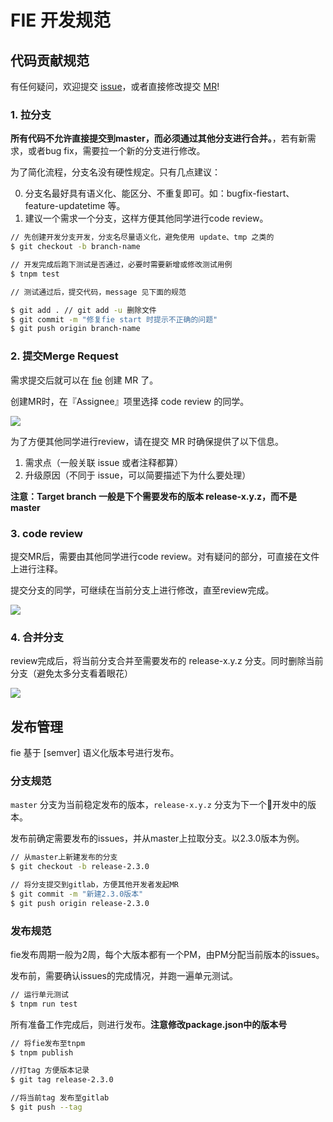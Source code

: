 # FIE 开发规范

## 代码贡献规范

有任何疑问，欢迎提交 [issue](http://gitlab.alibaba-inc.com/fie/fie/issues)，或者直接修改提交 [MR](http://gitlab.alibaba-inc.com/fie/fie/merge_requests)!




### 1. 拉分支

**所有代码不允许直接提交到master，而必须通过其他分支进行合并。**，若有新需求，或者bug fix，需要拉一个新的分支进行修改。

为了简化流程，分支名没有硬性规定。只有几点建议：

0. 分支名最好具有语义化、能区分、不重复即可。如：bugfix-fiestart、feature-updatetime 等。
1. 建议一个需求一个分支，这样方便其他同学进行code review。

```bash
// 先创建开发分支开发，分支名尽量语义化，避免使用 update、tmp 之类的
$ git checkout -b branch-name

// 开发完成后跑下测试是否通过，必要时需要新增或修改测试用例
$ tnpm test

// 测试通过后，提交代码，message 见下面的规范

$ git add . // git add -u 删除文件
$ git commit -m "修复fie start 时提示不正确的问题"
$ git push origin branch-name
```

### 2. 提交Merge Request

需求提交后就可以在 [fie](http://gitlab.alibaba-inc.com/fie/fie/merge_requests) 创建 MR 了。

创建MR时，在『Assignee』项里选择 code review 的同学。

![](http://img3.tbcdn.cn/5476e8b07b923/TB1s9wnKFXXXXcKaXXXXXXXXXXX)

为了方便其他同学进行review，请在提交 MR 时确保提供了以下信息。

1. 需求点（一般关联 issue 或者注释都算）
2. 升级原因（不同于 issue，可以简要描述下为什么要处理）

**注意：Target branch 一般是下个需要发布的版本 release-x.y.z，而不是master**


### 3. code review

提交MR后，需要由其他同学进行code review。对有疑问的部分，可直接在文件上进行注释。

提交分支的同学，可继续在当前分支上进行修改，直至review完成。

![](http://img3.tbcdn.cn/5476e8b07b923/TB1CZgDKFXXXXawXFXXXXXXXXXX)


### 4. 合并分支

review完成后，将当前分支合并至需要发布的 release-x.y.z 分支。同时删除当前分支（避免太多分支看着眼花）

![](http://img3.tbcdn.cn/5476e8b07b923/TB1ft7nKFXXXXXmapXXXXXXXXXX)



## 发布管理

fie 基于 [semver] 语义化版本号进行发布。

### 分支规范

`master` 分支为当前稳定发布的版本，`release-x.y.z` 分支为下一个开发中的版本。

发布前确定需要发布的issues，并从master上拉取分支。以2.3.0版本为例。

```bash
// 从master上新建发布的分支
$ git checkout -b release-2.3.0

// 将分支提交到gitlab，方便其他开发者发起MR
$ git commit -m "新建2.3.0版本"
$ git push origin release-2.3.0 

```

### 发布规范

fie发布周期一般为2周，每个大版本都有一个PM，由PM分配当前版本的issues。

发布前，需要确认issues的完成情况，并跑一遍单元测试。

```bash
// 运行单元测试
$ tnpm run test
```

所有准备工作完成后，则进行发布。**注意修改package.json中的版本号**

```bash
// 将fie发布至tnpm
$ tnpm publish

//打tag 方便版本记录
$ git tag release-2.3.0

//将当前tag 发布至gitlab
$ git push --tag

```


